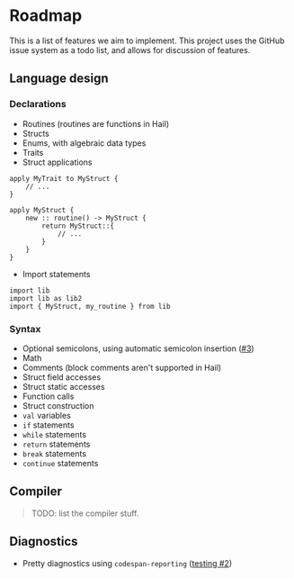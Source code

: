 # Roadmap
This is a list of features we aim to implement.  This project uses the GitHub issue system as a todo list, and allows for discussion of features.

## Language design
### Declarations
- Routines (routines are functions in Hail)
- Structs
- Enums, with algebraic data types
- Traits
- Struct applications
```hail
apply MyTrait to MyStruct {
    // ...
}

apply MyStruct {
    new :: routine() -> MyStruct {
        return MyStruct::{
            // ...
        }
    }
}
```
- Import statements
```hail
import lib
import lib as lib2
import { MyStruct, my_routine } from lib
```

### Syntax
- Optional semicolons, using automatic semicolon insertion ([#3](https://github.com/hail-lang/hail/issues/3))
- Math
- Comments (block comments aren't supported in Hail)
- Struct field accesses
- Struct static accesses
- Function calls
- Struct construction
- `val` variables
- `if` statements
- `while` statements
- `return` statements
- `break` statements
- `continue` statements

## Compiler
> TODO: list the compiler stuff.

## Diagnostics
- Pretty diagnostics using `codespan-reporting` ([testing #2](https://github.com/hail-lang/hail/issues/2))